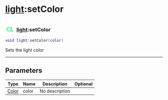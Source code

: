 # [light](../light/README.md):setColor

### <img src="../../.gitbook/assets/client.png" width="32" height="32" /> [light](../light/README.md):setColor

```lua
void light:setColor(color)
```

Sets the light color<br>

-----------------
## Parameters

| Type   | Name | Description | Optional |
| ------ | ---- | ----------- | -------: |
| [Color](../color/README.md) | color | No description |   |
